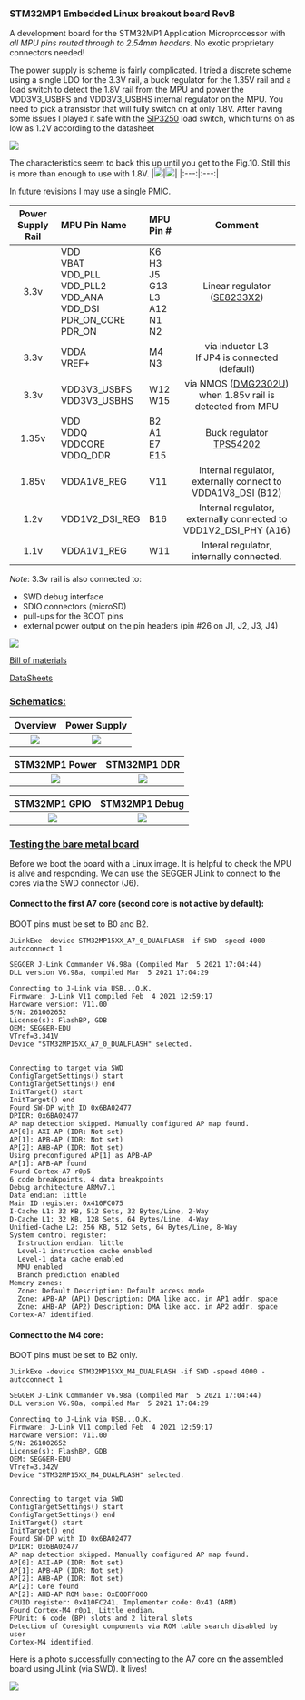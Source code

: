 ### STM32MP1 Embedded Linux breakout board RevB

A development board for the STM32MP1 Application Microprocessor with *all MPU pins routed through to 2.54mm headers.* No exotic proprietary connectors needed!

The power supply is scheme is fairly complicated. I tried a discrete scheme using a single LDO for the 3.3V rail, a buck regulator for the 1.35V rail and a load switch to detect the 1.8V rail from the MPU and power the VDD3V3_USBFS and VDD3V3_USBHS internal regulator on the MPU. You need to pick a transistor that will fully switch on at only 1.8V. After having some issues I played it safe with the [SIP3250](https://www.mouser.co.uk/datasheet/2/427/sip32508-1763863.pdf) load switch, which turns on as low as 1.2V according to the datasheet

![](STM32MP1_TestBoard_RevB/doc/datasheets/PWR/SIP3250_2.png)

The characteristics seem to back this up until you get to the Fig.10. Still this is more than enough to use with 1.8V.
|![](STM32MP1_TestBoard_RevB/doc/datasheets/PWR/SIP3250_1.png)|![](STM32MP1_TestBoard_RevB/doc/datasheets/PWR/SIP3250_3.png)|
|:---:|:---:|



In future revisions I may use a single PMIC. 

|Power Supply Rail|MPU Pin Name|MPU Pin #|Comment|
|:---:|:---|:---|:---:|
|3.3v|VDD<br>VBAT<br>VDD_PLL <br>VDD_PLL2<br>VDD_ANA<br>VDD_DSI<br>PDR_ON_CORE<br>PDR_ON|K6<br>H3<br>J5<br>G13<br>L3<br>A12<br>N1<br>N2|Linear regulator ([SE8233X2](https://datasheet.lcsc.com/szlcsc/1912111437_Seaward-Elec-SE8233X2_C437587.pdf))|
|3.3v|VDDA<br>VREF+|M4<br>N3|via inductor L3<br>If JP4 is connected (default)|
|3.3v|VDD3V3_USBFS<br>VDD3V3_USBHS|W12<br>W15|via NMOS ([DMG2302U](https://datasheet.octopart.com/DMG2302U-7-Diodes-Inc.-datasheet-103571615.pdf)) when 1.85v rail is detected from MPU
|1.35v|VDD<br>VDDQ<br>VDDCORE<br>VDDQ_DDR|B2<br>A1<br>E7<br>E15|Buck regulator [TPS54202](http://www.ti.com/lit/ds/symlink/tps54202.pdf)
|1.85v|VDDA1V8_REG|V11|Internal regulator, externally connect to VDDA1V8_DSI (B12)
|1.2v|VDD1V2_DSI_REG|B16|Internal regulator, externally connected to VDD1V2_DSI_PHY (A16)
|1.1v|VDDA1V1_REG|W11|Interal regulator, internally connected.|

*Note*: 3.3v rail is also connected to:
- SWD debug interface
- SDIO connectors (microSD)
- pull-ups for the BOOT pins
- external power output on the pin headers (pin #26 on J1, J2, J3, J4)

![](STM32MP1_TestBoard_RevB/doc/layout_render/STM32MP1_TestBoard_Front.png)

[Bill of materials](STM32MP1_TestBoard_RevB/doc/bom/STM32MP1_TestBoard_RevB.csv)

[DataSheets](STM32MP1_TestBoard_RevB/doc/datasheets)

### <U>Schematics:</U>

|Overview|Power Supply|
|:---:|:---:|
![](STM32MP1_TestBoard_RevB/doc/schema/svg/STM32MP1_TestBoard_RevB.svg)|![](STM32MP1_TestBoard_RevB/doc/schema/svg/PSU-PSU.svg)|

|STM32MP1 Power|STM32MP1 DDR|
|:---:|:---:|
|![](STM32MP1_TestBoard_RevB/doc/schema/svg/Power_MPU-Power_MPU.svg)|![](STM32MP1_TestBoard_RevB/doc/schema/svg/DDR-DDR.svg)|

|STM32MP1 GPIO|STM32MP1 Debug|
|:---:|:---:|
|![](STM32MP1_TestBoard_RevB/doc/schema/svg/GPIO-GPIO.svg)|![](STM32MP1_TestBoard_RevB/doc/schema/svg/SWD10_Conn-DebugInterface1-sheet606FAC28.svg)|

### <U>Testing the bare metal board</U>

Before we boot the board with a Linux image. It is helpful to check the MPU is alive and responding. We can use the SEGGER JLink to connect to the cores via the SWD connector (J6). 

#### Connect to the first A7 core (second core is not active by default):
BOOT pins  must be set to B0 and B2.
```
JLinkExe -device STM32MP15XX_A7_0_DUALFLASH -if SWD -speed 4000 -autoconnect 1
```

```
SEGGER J-Link Commander V6.98a (Compiled Mar  5 2021 17:04:44)
DLL version V6.98a, compiled Mar  5 2021 17:04:29

Connecting to J-Link via USB...O.K.
Firmware: J-Link V11 compiled Feb  4 2021 12:59:17
Hardware version: V11.00
S/N: 261002652
License(s): FlashBP, GDB
OEM: SEGGER-EDU
VTref=3.341V
Device "STM32MP15XX_A7_0_DUALFLASH" selected.


Connecting to target via SWD
ConfigTargetSettings() start
ConfigTargetSettings() end
InitTarget() start
InitTarget() end
Found SW-DP with ID 0x6BA02477
DPIDR: 0x6BA02477
AP map detection skipped. Manually configured AP map found.
AP[0]: AXI-AP (IDR: Not set)
AP[1]: APB-AP (IDR: Not set)
AP[2]: AHB-AP (IDR: Not set)
Using preconfigured AP[1] as APB-AP
AP[1]: APB-AP found
Found Cortex-A7 r0p5
6 code breakpoints, 4 data breakpoints
Debug architecture ARMv7.1
Data endian: little
Main ID register: 0x410FC075
I-Cache L1: 32 KB, 512 Sets, 32 Bytes/Line, 2-Way
D-Cache L1: 32 KB, 128 Sets, 64 Bytes/Line, 4-Way
Unified-Cache L2: 256 KB, 512 Sets, 64 Bytes/Line, 8-Way
System control register:
  Instruction endian: little
  Level-1 instruction cache enabled
  Level-1 data cache enabled
  MMU enabled
  Branch prediction enabled
Memory zones:
  Zone: Default Description: Default access mode
  Zone: APB-AP (AP1) Description: DMA like acc. in AP1 addr. space
  Zone: AHB-AP (AP2) Description: DMA like acc. in AP2 addr. space
Cortex-A7 identified.

```

#### Connect to the M4 core:
BOOT pins  must be set to B2 only.
```
JLinkExe -device STM32MP15XX_M4_DUALFLASH -if SWD -speed 4000 -autoconnect 1
```

```
SEGGER J-Link Commander V6.98a (Compiled Mar  5 2021 17:04:44)
DLL version V6.98a, compiled Mar  5 2021 17:04:29

Connecting to J-Link via USB...O.K.
Firmware: J-Link V11 compiled Feb  4 2021 12:59:17
Hardware version: V11.00
S/N: 261002652
License(s): FlashBP, GDB
OEM: SEGGER-EDU
VTref=3.342V
Device "STM32MP15XX_M4_DUALFLASH" selected.


Connecting to target via SWD
ConfigTargetSettings() start
ConfigTargetSettings() end
InitTarget() start
InitTarget() end
Found SW-DP with ID 0x6BA02477
DPIDR: 0x6BA02477
AP map detection skipped. Manually configured AP map found.
AP[0]: AXI-AP (IDR: Not set)
AP[1]: APB-AP (IDR: Not set)
AP[2]: AHB-AP (IDR: Not set)
AP[2]: Core found
AP[2]: AHB-AP ROM base: 0xE00FF000
CPUID register: 0x410FC241. Implementer code: 0x41 (ARM)
Found Cortex-M4 r0p1, Little endian.
FPUnit: 6 code (BP) slots and 2 literal slots
Detection of Coresight components via ROM table search disabled by user
Cortex-M4 identified.

```


Here is a photo successfully connecting to the A7 core on the assembled board using JLink (via SWD). It lives!

![](STM32MP1_TestBoard_RevB/doc/photos/STM32MP1_A7_boot.jpg)

